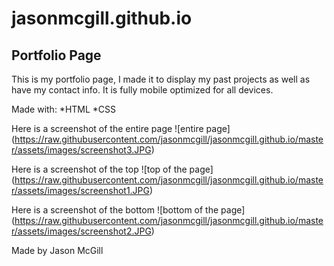 # jasonmcgill.github.io

## Portfolio Page

This is my portfolio page, I made it to display my past projects as well as have my contact info. It is fully mobile optimized for all devices.

Made with:
*HTML
*CSS

Here is a screenshot of the entire page
![entire page] (https://raw.githubusercontent.com/jasonmcgill/jasonmcgill.github.io/master/assets/images/screenshot3.JPG)

Here is a screenshot of the top
![top of the page] (https://raw.githubusercontent.com/jasonmcgill/jasonmcgill.github.io/master/assets/images/screenshot1.JPG)

Here is a screenshot of the bottom
![bottom of the page] (https://raw.githubusercontent.com/jasonmcgill/jasonmcgill.github.io/master/assets/images/screenshot2.JPG)

Made by Jason McGill
